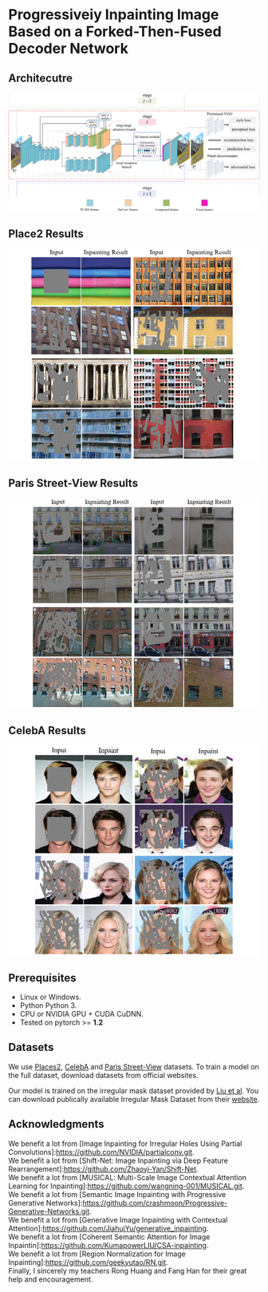 #  Progressiveiy Inpainting Image Based on a Forked-Then-Fused Decoder Network
##  Architecutre
![Network](https://github.com/yabg-shuai666/Inpainting/blob/main/Results/Network.png)
## Place2 Results
![Place2](https://github.com/yabg-shuai666/Inpainting/blob/main/Results/Place2.png)
## Paris Street-View Results
![Paris Street-View](https://github.com/yabg-shuai666/Inpainting/blob/main/Results/ParisStreetView.png)
## CelebA Results
![CelebA](https://github.com/yabg-shuai666/Inpainting/blob/main/Results/CelebA.png)

## Prerequisites
- Linux or Windows.
- Python Python 3.
- CPU or NVIDIA GPU + CUDA CuDNN.
- Tested on pytorch >= **1.2**

## Datasets
We use [Places2](http://places2.csail.mit.edu/), [CelebA](http://mmlab.ie.cuhk.edu.hk/projects/CelebA.html) and [Paris Street-View](https://github.com/pathak22/context-encoder) datasets. To train a model on the full dataset, download datasets from official websites.

Our model is trained on the irregular mask dataset provided by [Liu et al](https://arxiv.org/abs/1804.07723). You can download publically available Irregular Mask Dataset from their [website](http://masc.cs.gmu.edu/wiki/partialconv).

## Acknowledgments
We benefit a lot from [Image Inpainting for Irregular Holes Using Partial Convolutions]:https://github.com/NVIDIA/partialconv.git.    
We benefit a lot from [Shift-Net: Image Inpainting via Deep Feature Rearrangement]:https://github.com/Zhaoyi-Yan/Shift-Net.    
We benefit a lot from [MUSICAL: Multi-Scale Image Contextual Attention Learning for Inpainting]:https://github.com/wangning-001/MUSICAL.git.    
We benefit a lot from [Semantic Image Inpainting with Progressive Generative Networks]:https://github.com/crashmoon/Progressive-Generative-Networks.git.    
We benefit a lot from [Generative Image Inpainting with Contextual Attention]:https://github.com/JiahuiYu/generative_inpainting.    
We benefit a lot from [Coherent Semantic Attention for Image Inpaintin]:https://github.com/KumapowerLIU/CSA-inpainting.    
We benefit a lot from [Region Normalization for Image Inpainting]:https://github.com/geekyutao/RN.git.    
Finally, I sincerely my teachers Rong Huang and Fang Han for their great help and encouragement.    
